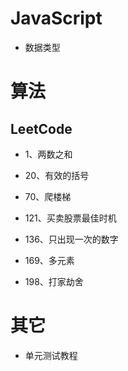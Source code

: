 # JavaScript

- 数据类型
# 算法

## LeetCode

- 1、两数之和

- 20、有效的括号

- 70、爬楼梯

- 121、买卖股票最佳时机

- 136、只出现一次的数字

- 169、多元素

- 198、打家劫舍

# 其它

- 单元测试教程

